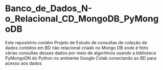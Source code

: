 # Banco_de_Dados_N-o_Relacional_CD_MongoDB_PyMongoDB
Este repositório contém Projeto de Estudo de consultas de coleção de dados contidos em BD não relacional criado no Mongo DB onde é feito várias consultas desses dados por meio de algoritmos usando a biblioteca PyMongoDN do Python no ambiente Google Colab conectando ao BD para acesso aos dados
